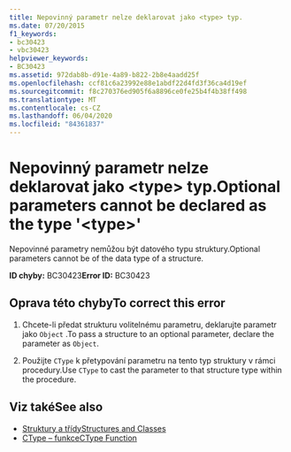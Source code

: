 ```yaml
---
title: Nepovinný parametr nelze deklarovat jako <type> typ.
ms.date: 07/20/2015
f1_keywords:
- bc30423
- vbc30423
helpviewer_keywords:
- BC30423
ms.assetid: 972dab8b-d91e-4a89-b822-2b8e4aadd25f
ms.openlocfilehash: ccf81c6a23992e88e1abdf22d4fd3f36ca4d19ef
ms.sourcegitcommit: f8c270376ed905f6a8896ce0fe25b4f4b38ff498
ms.translationtype: MT
ms.contentlocale: cs-CZ
ms.lasthandoff: 06/04/2020
ms.locfileid: "84361837"
---
```

# <a name="optional-parameters-cannot-be-declared-as-the-type-type"></a><span data-ttu-id="3d4dd-102">Nepovinný parametr nelze deklarovat jako \<type> typ.</span><span class="sxs-lookup"><span data-stu-id="3d4dd-102">Optional parameters cannot be declared as the type '\<type>'</span></span>
<span data-ttu-id="3d4dd-103">Nepovinné parametry nemůžou být datového typu struktury.</span><span class="sxs-lookup"><span data-stu-id="3d4dd-103">Optional parameters cannot be of the data type of a structure.</span></span>  
  
 <span data-ttu-id="3d4dd-104">**ID chyby:** BC30423</span><span class="sxs-lookup"><span data-stu-id="3d4dd-104">**Error ID:** BC30423</span></span>  
  
## <a name="to-correct-this-error"></a><span data-ttu-id="3d4dd-105">Oprava této chyby</span><span class="sxs-lookup"><span data-stu-id="3d4dd-105">To correct this error</span></span>  
  
1. <span data-ttu-id="3d4dd-106">Chcete-li předat strukturu volitelnému parametru, deklarujte parametr jako `Object` .</span><span class="sxs-lookup"><span data-stu-id="3d4dd-106">To pass a structure to an optional parameter, declare the parameter as `Object`.</span></span>  
  
2. <span data-ttu-id="3d4dd-107">Použijte `CType` k přetypování parametru na tento typ struktury v rámci procedury.</span><span class="sxs-lookup"><span data-stu-id="3d4dd-107">Use `CType` to cast the parameter to that structure type within the procedure.</span></span>  
  
## <a name="see-also"></a><span data-ttu-id="3d4dd-108">Viz také</span><span class="sxs-lookup"><span data-stu-id="3d4dd-108">See also</span></span>

- [<span data-ttu-id="3d4dd-109">Struktury a třídy</span><span class="sxs-lookup"><span data-stu-id="3d4dd-109">Structures and Classes</span></span>](../programming-guide/language-features/data-types/structures-and-classes.md)
- [<span data-ttu-id="3d4dd-110">CType – funkce</span><span class="sxs-lookup"><span data-stu-id="3d4dd-110">CType Function</span></span>](../language-reference/functions/ctype-function.md)
